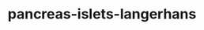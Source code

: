 ---
title: pancreas-islets-langerhans
release_version: v1.2
hra_release_version:
  - v1.2
type: 2d-ftu
description: 'This functional tissue unit (FTU) illustration was created from anatomical structures and cell types listed in the ASCT+B Table [Pancreas v1.0.](https://doi.org/10.48539/HBM332.TMXM.592). Multiple histology atlases, especially Human Microscopic Anatomy (R.V. Krstić, 1994) and Histology: A Text and Atlas (Michael H. Ross, et al., 2003) were referenced. Especially helpful in determining the structure overall size and distribution of cell types was [(Da Silva Xavier 2018)](https://doi.org/10.3390/jcm7030054).'
creators:
  - 0000-0002-3775-8574
project_leads:
  - 0000-0002-3321-6137
reviewers:
  - 0000-0001-6878-1235
creation_date: 2022-05-06T00:00:00
license: CC BY 4.0
publisher:  HuBMAP 
funder:  National Institutes of Health 
award_number:  OT2OD026671 
hubmap_id:  HBM344.CNNH.639 
datatable: islets_langerhans_pancreas.svg
doi: https://doi.org/10.48539/HBM344.CNNH.639
---